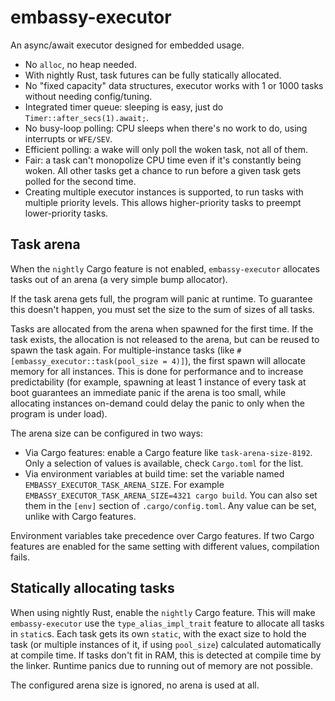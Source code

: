 # embassy-executor

An async/await executor designed for embedded usage.

- No `alloc`, no heap needed.
- With nightly Rust, task futures can be fully statically allocated.
- No "fixed capacity" data structures, executor works with 1 or 1000 tasks without needing config/tuning.
- Integrated timer queue: sleeping is easy, just do `Timer::after_secs(1).await;`.
- No busy-loop polling: CPU sleeps when there's no work to do, using interrupts or `WFE/SEV`.
- Efficient polling: a wake will only poll the woken task, not all of them.
- Fair: a task can't monopolize CPU time even if it's constantly being woken. All other tasks get a chance to run before a given task gets polled for the second time.
- Creating multiple executor instances is supported, to run tasks with multiple priority levels. This allows higher-priority tasks to preempt lower-priority tasks.

## Task arena

When the `nightly` Cargo feature is not enabled, `embassy-executor` allocates tasks out of an arena (a very simple bump allocator).

If the task arena gets full, the program will panic at runtime. To guarantee this doesn't happen, you must set the size to the sum of sizes of all tasks.

Tasks are allocated from the arena when spawned for the first time. If the task exists, the allocation is not released to the arena, but can be reused to spawn the task again. For multiple-instance tasks (like `#[embassy_executor::task(pool_size = 4)]`), the first spawn will allocate memory for all instances. This is done for performance and to increase predictability (for example, spawning at least 1 instance of every task at boot guarantees an immediate panic if the arena is too small, while allocating instances on-demand could delay the panic to only when the program is under load).

The arena size can be configured in two ways:

- Via Cargo features: enable a Cargo feature like `task-arena-size-8192`. Only a selection of values
  is available, check `Cargo.toml` for the list.
- Via environment variables at build time: set the variable named `EMBASSY_EXECUTOR_TASK_ARENA_SIZE`. For example
  `EMBASSY_EXECUTOR_TASK_ARENA_SIZE=4321 cargo build`. You can also set them in the `[env]` section of `.cargo/config.toml`.
  Any value can be set, unlike with Cargo features.

Environment variables take precedence over Cargo features. If two Cargo features are enabled for the same setting
with different values, compilation fails.

## Statically allocating tasks

When using nightly Rust, enable the `nightly` Cargo feature. This will make `embassy-executor` use the `type_alias_impl_trait` feature to allocate all tasks in `static`s. Each task gets its own `static`, with the exact size to hold the task (or multiple instances of it, if using `pool_size`) calculated automatically at compile time. If tasks don't fit in RAM, this is detected at compile time by the linker. Runtime panics due to running out of memory are not possible.

The configured arena size is ignored, no arena is used at all.
